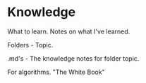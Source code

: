 # Knowledge #

What to learn. Notes on what I've learned.

Folders - Topic.

.md's - The knowledge notes for folder topic.

For algorithms. "The White Book"
